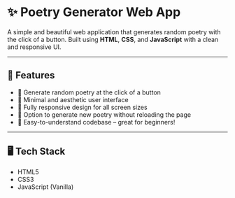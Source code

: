 # ✨ Poetry Generator Web App

A simple and beautiful web application that generates random poetry with the click of a button. Built using **HTML**, **CSS**, and **JavaScript** with a clean and responsive UI.

---

## 🎯 Features

- 📝 Generate random poetry at the click of a button
- 🎨 Minimal and aesthetic user interface
- 📱 Fully responsive design for all screen sizes
- 🔁 Option to generate new poetry without reloading the page
- 🧠 Easy-to-understand codebase – great for beginners!

---

## 🖥️ Tech Stack

- HTML5
- CSS3
- JavaScript (Vanilla)


